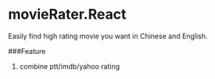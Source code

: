 # movieRater.React
Easily find high rating movie you want in Chinese and English.

###Feature
1. combine ptt/imdb/yahoo rating
